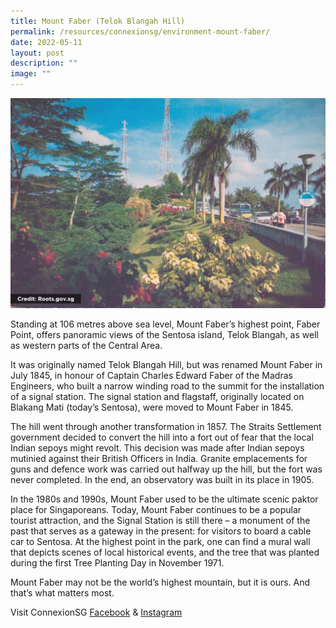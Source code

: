 ```yaml
---
title: Mount Faber (Telok Blangah Hill)
permalink: /resources/connexionsg/environment-mount-faber/
date: 2022-05-11
layout: post
description: ""
image: ""
---
```


![](/images/connexionsg/2022/mt%20faber%20(for%20fb).png)

Standing at 106 metres above sea level, Mount Faber’s highest point, Faber Point, offers panoramic views of the Sentosa island, Telok Blangah, as well as western parts of the Central Area. 

It was originally named Telok Blangah Hill, but was renamed Mount Faber in July 1845, in honour of Captain Charles Edward Faber of the Madras Engineers, who built a narrow winding road to the summit for the installation of a signal station. The signal station and flagstaff, originally located on Blakang Mati (today’s Sentosa), were moved to Mount Faber in 1845. 

The hill went through another transformation in 1857. The Straits Settlement government decided to convert the hill into a fort out of fear that the local Indian sepoys might revolt. This decision was made after Indian sepoys mutinied against their British Officers in India.
Granite emplacements for guns and defence work was carried out halfway up the hill, but the fort was never completed. In the end, an observatory was built in its place in 1905.

In the 1980s and 1990s, Mount Faber used to be the ultimate scenic paktor place for Singaporeans. Today, Mount Faber continues to be a popular tourist attraction, and the Signal Station is still there – a monument of the past that serves as a gateway in the present: for visitors to board a cable car to Sentosa. At the highest point in the park, one can find a mural wall that depicts scenes of local historical events, and the tree that was planted during the first Tree Planting Day in November 1971. 

Mount Faber may not be the world’s highest mountain, but it is ours. And that’s what matters most.


Visit ConnexionSG [Facebook](https://www.facebook.com/ConnexionSG) & [Instagram](https://www.instagram.com/connexionsg/)